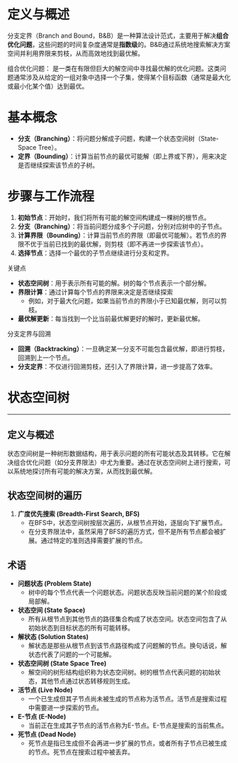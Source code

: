 # 定义与概述

分支定界（Branch and Bound，B&B）是一种算法设计范式，主要用于解决**组合优化问题**，这些问题的时间复杂度通常是**指数级**的。B&B通过系统地搜索解决方案空间并利用界限来剪枝，从而高效地找到最优解。

组合优化问题：
	是一类在有限但巨大的解空间中寻找最优解的优化问题。这类问题通常涉及从给定的一组对象中选择一个子集，使得某个目标函数（通常是最大化或最小化某个值）达到最优。

# 基本概念

- **分支（Branching）**：将问题分解成子问题，构建一个状态空间树（State-Space Tree）。
- **定界（Bounding）**：计算当前节点的最优可能解（即上界或下界），用来决定是否继续探索该节点的子树。

# 步骤与工作流程

1. **初始节点**：开始时，我们将所有可能的解空间构建成一棵树的根节点。
2. **分支（Branching）**：将当前问题分成多个子问题，分别对应树中的子节点。
3. **计算界限（Bounding）**：计算当前节点的界限（即最优可能解）。若节点的界限不优于当前已找到的最优解，则剪枝（即不再进一步探索该节点）。
4. **选择节点**：选择一个最优的子节点继续进行分支和定界。

关键点
- **状态空间树**：用于表示所有可能的解。树的每个节点表示一个部分解。
- **界限计算**：通过计算每个节点的界限来决定是否继续探索
	- 例如，对于最大化问题，如果当前节点的界限小于已知最优解，则可以剪枝。
- **最优解更新**：每当找到一个比当前最优解更好的解时，更新最优解。

分支定界与回溯
- **回溯（Backtracking）**：一旦确定某一分支不可能包含最优解，即进行剪枝，回溯到上一个节点。
- **分支定界**：不仅进行回溯剪枝，还引入了界限计算，进一步提高了效率。

# 状态空间树
---
## 定义与概述

状态空间树是一种树形数据结构，用于表示问题的所有可能状态及其转移。它在解决组合优化问题（如分支界限法）中尤为重要。通过在状态空间树上进行搜索，可以系统地探讨所有可能的解决方案，从而找到最优解。

## 状态空间树的遍历

1. **广度优先搜索 (Breadth-First Search, BFS)**
    - 在BFS中，状态空间树按层次遍历，从根节点开始，逐层向下扩展节点。
    - 在分支界限法中，虽然采用了BFS的遍历方式，但不是所有节点都会被扩展。通过特定的准则选择需要扩展的节点。
## 术语

- **问题状态 (Problem State)**
    - 树中的每个节点代表一个问题状态。问题状态反映当前问题的某个阶段或局部解。
- **状态空间 (State Space)**
    - 所有从根节点到其他节点的路径集合构成了状态空间。状态空间包含了从初始状态到目标状态的所有可能转移。
- **解状态 (Solution States)**
    - 解状态是那些从根节点到该节点路径构成了问题解的节点。换句话说，解状态代表了问题的一个可能解。
- **状态空间树 (State Space Tree)**
    - 解空间的树形结构组织称为状态空间树。树的根节点代表问题的初始状态，其他节点通过状态转移规则生成。
- **活节点 (Live Node)**
    - 一个已生成但其子节点尚未被生成的节点称为活节点。活节点是搜索过程中需要进一步探索的节点。
- **E-节点 (E-Node)**
    - 当前正在生成其子节点的活节点称为E-节点。E-节点是搜索的当前焦点。
- **死节点 (Dead Node)**
    - 死节点是指已生成但不会再进一步扩展的节点，或者所有子节点已被生成的节点。死节点在搜索过程中被丢弃。